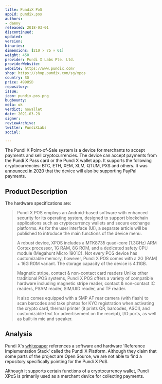 ```yaml
---
title: PundiX PoS
appId: pundix.pos
authors:
- danny
released: 2018-03-01
discontinued: 
updated: 
version: 
binaries: 
dimensions: [210 × 75 × 61]
weight: 450
provider: Pundi X Labs Pte. Ltd.
providerWebsite: 
website: https://www.pundix.com/
shop: https://shop.pundix.com/sg/xpos
country: SG
price: 499USD
repository: 
issue: 
icon: pundix.pos.png
bugbounty: 
meta: ok
verdict: nowallet
date: 2021-03-28
signer: 
reviewArchive: 
twitter: PundiXLabs
social:

---
```


The Pundi X Point-of-Sale system is a device for merchants to accept payments and sell cryptocurrencies. The device can accept payments from the Pundi X Pass card or the Pundi X wallet app. It supports the following cryptocurrencies: BTC, ETH, XEM, XLM, QTUM, PXS and others. It was [announced in 2020](https://www.prnewswire.com/news-releases/paypal-to-be-available-on-pundi-xs-blockchain-based-pos-devices-301085940.html) that the device will also be supporting PayPal payments.

## Product Description

The hardware specifications are:

> Pundi X POS employs an Android-based software with enhanced security for its operating system, designed to support blockchain applications such as cryptocurrency wallets and secure exchange platforms. As for the user interface (UI), a separate article will be published to introduce the main functions of the device menu.
>
> A robust device, XPOS includes a MTK8735 quad-core (1.3GHz) ARM Cortex processor, 1G RAM, 8G ROM, and a dedicated safety CPU module (Megahunt Micro 1901C). Not every POS device has customizable memory, however, Pundi X POS comes with a 2G (RAM) + 16G ROM variant. The storage capacity of the device is 4.11GB.
>
> Magnetic stripe, contact & non-contact card readers
> Unlike other traditional POS systems, Pundi X POS offers a variety of compatible hardware including magnetic stripe reader, contact & non-contact IC readers, PSAM reader, SIM/UID reader, and TF reader.
>
> It also comes equipped with a 5MP AF rear camera (with flash) to scan barcodes and take photos for KYC registration when activating the crypto card, thermal printer (it prints QR, barcodes, ASCII, and customizable text for advertisement on the receipt), I/O ports, as well as built-in mic and speaker.

## Analysis

Pundi X's [whitepaper](https://pundix.com/pdf/PundiX_Whitepaper_EN_Ver.pdf) references a software and hardware 'Reference Implementation Stack' called the Pundi X Platform. Although they claim that some parts of the project are Open Source, we are not able to find a repository specifically pointing for the Pundi X PoS. 

Although it [supports certain functions of a cryptocurrency wallet](https://pundix.com/product/), Pundi XPoS is primarily used as a merchant device for collecting payments. 